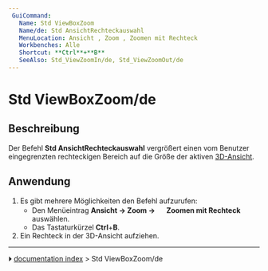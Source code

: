 ```yaml
---
 GuiCommand:
   Name: Std ViewBoxZoom
   Name/de: Std AnsichtRechteckauswahl
   MenuLocation: Ansicht , Zoom , Zoomen mit Rechteck
   Workbenches: Alle
   Shortcut: **Ctrl**+**B**
   SeeAlso: Std_ViewZoomIn/de, Std_ViewZoomOut/de
---
```


# Std ViewBoxZoom/de



## Beschreibung

Der Befehl **Std AnsichtRechteckauswahl** vergrößert einen vom Benutzer eingegrenzten rechteckigen Bereich auf die Größe der aktiven [3D-Ansicht](3D_view/de.md).



## Anwendung

1.  Es gibt mehrere Möglichkeiten den Befehl aufzurufen:
    -   Den Menüeintrag **Ansicht → Zoom → <img src="images/Std_ViewBoxZoom.svg" width=16px> Zoomen mit Rechteck** auswählen.
    -   Das Tastaturkürzel **Ctrl**+**B**.
2.  Ein Rechteck in der 3D-Ansicht aufziehen.



---
⏵ [documentation index](../README.md) > Std ViewBoxZoom/de
